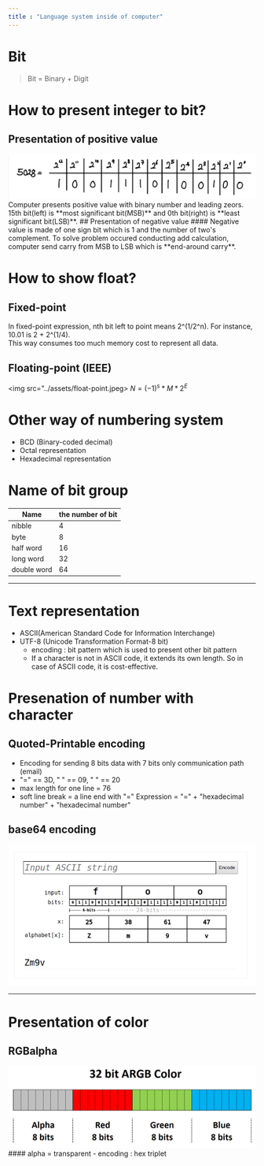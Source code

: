 ```yaml
---
title : "Language system inside of computer"
---
```


# Bit
> Bit = Binary + Digit

# How to present integer to bit?
## Presentation of positive value
<img src="../assets/pos_bi.jpeg">
Computer presents positive value with binary number and leading zeors. 15th bit(left) is **most significant bit(MSB)** and 0th bit(right) is **least significant bit(LSB)**.
## Presentation of negative value
#### Negative value is made of one sign bit which is 1 and the number of two's complement. To solve problem occured conducting add calculation, computer send carry from MSB to LSB which is **end-around carry**.

# How to show float?
## Fixed-point
In fixed-point expression, nth bit left to point means 2^(1/2^n). For instance, 10.01 is 2 + 2^(1/4).  
This way consumes too much memory cost to represent all data.
## Floating-point (IEEE)
<img src="../assets/float-point.jpeg>
$N = (-1)^s * M * 2^E$

# Other way of numbering system
- BCD (Binary-coded decimal)
- Octal representation
- Hexadecimal representation

# Name of bit group
|Name|the number of bit|
|---|---|
|nibble|4|
|byte|8|
|half word|16|
|long word|32|
|double word|64|
----------
# Text representation
- ASCII(American Standard Code for Information Interchange)
- UTF-8 (Unicode Transformation Format-8 bit)
    - encoding : bit pattern which is used to present other bit pattern
    - If a character is not in ASCII code, it extends its own length. So in case of ASCII code, it is cost-effective. 

# Presenation of number with character
## Quoted-Printable encoding
- Encoding for sending 8 bits data with 7 bits only communication path (email)
- "=" == 3D, "    " == 09, " " == 20
- max length for one line = 76
- soft line break = a line end with "="
Expression = "=" + "hexadecimal number" + "hexadecimal number"

## base64 encoding
<img src="../assets/base64.jpeg">

----------------
# Presentation of color
## RGBalpha
<img src="../assets/argb.png">
#### alpha = transparent
- encoding : hex triplet
